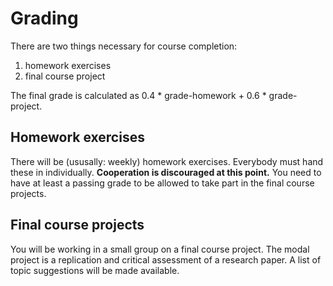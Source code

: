 
# Grading

There are two things necessary for course completion:

1.  homework exercises
2.  final course project

The final grade is calculated as 0.4 \* grade-homework + 0.6 \* grade-project.


## Homework exercises

There will be (ususally: weekly) homework exercises.
Everybody must hand these in individually.
**Cooperation is discouraged at this point.**
You need to have at least a passing grade to be allowed to take part in the final course projects.


## Final course projects

You will be working in a small group on a final course project.
The modal project is a replication and critical assessment of a research paper.
A list of topic suggestions will be made available.

